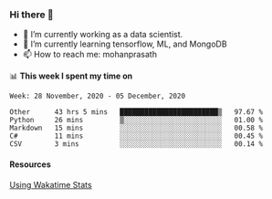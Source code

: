 ### Hi there 👋

- 🔭 I’m currently working as a data scientist.
- 🌱 I’m currently learning tensorflow, ML, and MongoDB
- 📫 How to reach me: mohanprasath

📊 **This week I spent my time on**
<!--START_SECTION:waka-->
```text
Week: 28 November, 2020 - 05 December, 2020

Other      43 hrs 5 mins   ████████████████████████▒   97.67 % 
Python     26 mins         ▒░░░░░░░░░░░░░░░░░░░░░░░░   01.00 % 
Markdown   15 mins         ░░░░░░░░░░░░░░░░░░░░░░░░░   00.58 % 
C#         11 mins         ░░░░░░░░░░░░░░░░░░░░░░░░░   00.45 % 
CSV        3 mins          ░░░░░░░░░░░░░░░░░░░░░░░░░   00.14 % 
```
<!--END_SECTION:waka-->

#### Resources
[Using Wakatime Stats](https://github.com/marketplace/actions/waka-readme)
